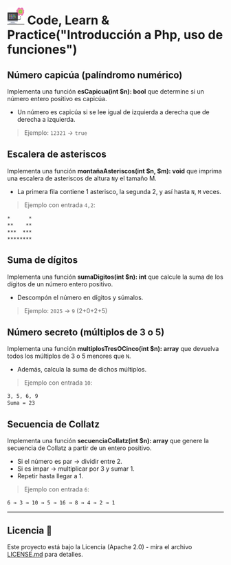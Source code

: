 # <img src=../../../../../../images/computer.png width="40"> Code, Learn & Practice("Introducción a Php, uso de funciones")

## Número capicúa (palíndromo numérico)

Implementa una función __esCapicua(int $n): bool__ que determine si un número entero positivo es capicúa.

- Un número es capicúa si se lee igual de izquierda a derecha que de derecha a izquierda.

> Ejemplo: `12321` → `true`

## Escalera de asteriscos

Implementa una función __montañaAsteriscos(int $n, $m): void__ que imprima una escalera de asteriscos de altura `N`y el tamaño M.

- La primera fila contiene 1 asterisco, la segunda 2, y así hasta `N`, `M` veces.

> Ejemplo con entrada `4,2`:

```text
*      *
**    **
***  ***
********
```

## Suma de dígitos

Implementa una función __sumaDigitos(int $n): int__ que calcule la suma de los dígitos de un número entero positivo.

- Descompón el número en dígitos y súmalos.

> Ejemplo: `2025` → `9` (2+0+2+5)

## Número secreto (múltiplos de 3 o 5)

Implementa una función __multiplosTresOCinco(int $n): array__ que devuelva todos los múltiplos de 3 o 5 menores que `N`.

- Además, calcula la suma de dichos múltiplos.

> Ejemplo con entrada `10`:

```code
3, 5, 6, 9
Suma = 23
```

## Secuencia de Collatz

Implementa una función __secuenciaCollatz(int $n): array__ que genere la secuencia de Collatz a partir de un entero positivo.

- Si el número es par → dividir entre 2.  
- Si es impar → multiplicar por 3 y sumar 1.  
- Repetir hasta llegar a 1.

> Ejemplo con entrada `6`:

```code
6 → 3 → 10 → 5 → 16 → 8 → 4 → 2 → 1
```

---

## Licencia 📄

Este proyecto está bajo la Licencia (Apache 2.0) - mira el archivo [LICENSE.md]([../../../LICENSE.md](https://github.com/jpexposito/code-learn-practice/blob/main/LICENSE)) para detalles.
